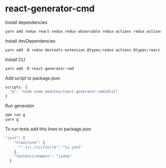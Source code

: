 # react-generator-cmd

Install dependencies
```js
yarn add redux react-redux redux-observable redux-actions redux-actions-ts axios axios-observable express cors
```
Install devDependencies
```js
yarn add -D redux-devtools-extension @types/redux-actions @types/react-redux jest ts-jest @types/jest
```

Install CLI
```js
yarn add -D react-generator-cmd
```

Add script to package.json
```js
scripts: {
  "g": "node node_modules/react-generator-cmd/dist"
}
```

Run generator
```js
npm run g
yarn g
```

To run tests add this lines to package.json
```js
"jest": {
    "transform": {
      "^.+\\.(ts|tsx)?$": "ts-jest"
    },
    "testEnvironment": "jsdom"
  }
```
